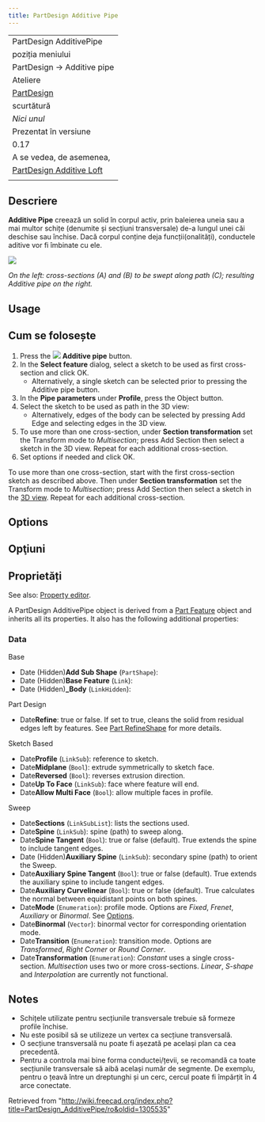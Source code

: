 ```yaml
---
title: PartDesign Additive Pipe
---
```

|  |
| --- |
| PartDesign AdditivePipe |
| poziția meniului |
| PartDesign → Additive pipe |
| Ateliere |
| [PartDesign](/PartDesign_Workbench/ro "PartDesign Workbench/ro") |
| scurtătură |
| *Nici unul* |
| Prezentat în versiune |
| 0.17 |
| A se vedea, de asemenea, |
| [PartDesign Additive Loft](/PartDesign_AdditiveLoft/ro "PartDesign AdditiveLoft/ro") |
|  |

## Descriere

**Additive Pipe** creează un solid în corpul activ, prin baleierea uneia sau a mai multor schițe (denumite și secțiuni transversale) de-a lungul unei căi deschise sau închise. Dacă corpul conține deja funcții(onalități), conductele aditive vor fi îmbinate cu ele.

![](/images/PartDesign_AdditivePipe_example.svg)

*On the left: cross-sections (A) and (B) to be swept along path (C); resulting Additive pipe on the right.*

## Usage

## Cum se folosește

1. Press the ![](/images/PartDesign_AdditivePipe.png) **Additive pipe** button.
2. In the **Select feature** dialog, select a sketch to be used as first cross-section and click OK.
   * Alternatively, a single sketch can be selected prior to pressing the Additive pipe button.
3. In the **Pipe parameters** under **Profile**, press the Object button.
4. Select the sketch to be used as path in the 3D view:
   * Alternatively, edges of the body can be selected by pressing Add Edge and selecting edges in the 3D view.
5. To use more than one cross-section, under **Section transformation** set the Transform mode to *Multisection*; press Add Section then select a sketch in the 3D view. Repeat for each additional cross-section.
6. Set options if needed and click OK.

To use more than one cross-section, start with the first cross-section sketch as described above. Then under **Section transformation** set the Transform mode to *Multisection*; press Add Section then select a sketch in the [3D view](/3D_view "3D view"). Repeat for each additional cross-section.

## Options

## Opţiuni

## Proprietăți

See also: [Property editor](/Property_editor "Property editor").

A PartDesign AdditivePipe object is derived from a [Part Feature](/Part_Feature "Part Feature") object and inherits all its properties. It also has the following additional properties:

### Data

Base

* Date (Hidden)**Add Sub Shape** (`PartShape`):
* Date (Hidden)**Base Feature** (`Link`):
* Date (Hidden)**\_Body** (`LinkHidden`):

Part Design

* Date**Refine**: true or false. If set to true, cleans the solid from residual edges left by features. See [Part RefineShape](/Part_RefineShape "Part RefineShape") for more details.

Sketch Based

* Date**Profile** (`LinkSub`): reference to sketch.
* Date**Midplane** (`Bool`): extrude symmetrically to sketch face.
* Date**Reversed** (`Bool`): reverses extrusion direction.
* Date**Up To Face** (`LinkSub`): face where feature will end.
* Date**Allow Multi Face** (`Bool`): allow multiple faces in profile.

Sweep

* Date**Sections** (`LinkSubList`): lists the sections used.
* Date**Spine** (`LinkSub`): spine (path) to sweep along.
* Date**Spine Tangent** (`Bool`): true or false (default). True extends the spine to include tangent edges.
* Date (Hidden)**Auxiliary Spine** (`LinkSub`): secondary spine (path) to orient the Sweep.
* Date**Auxiliary Spine Tangent** (`Bool`): true or false (default). True extends the auxiliary spine to include tangent edges.
* Date**Auxiliary Curvelinear** (`Bool`): true or false (default). True calculates the normal between equidistant points on both spines.
* Date**Mode** (`Enumeration`): profile mode. Options are *Fixed*, *Frenet*, *Auxiliary* or *Binormal*. See [Options](#Options).
* Date**Binormal** (`Vector`): binormal vector for corresponding orientation mode.
* Date**Transition** (`Enumeration`): transition mode. Options are *Transformed*, *Right Corner* or *Round Corner*.
* Date**Transformation** (`Enumeration`): *Constant* uses a single cross-section. *Multisection* uses two or more cross-sections. *Linear*, *S-shape* and *Interpolation* are currently not functional.

## Notes

* Schițele utilizate pentru secțiunile transversale trebuie să formeze profile închise.
* Nu este posibil să se utilizeze un vertex ca secțiune transversală.
* O secțiune transversală nu poate fi așezată pe același plan ca cea precedentă.
* Pentru a controla mai bine forma conductei/țevii, se recomandă ca toate secțiunile transversale să aibă același număr de segmente. De exemplu, pentru o țeavă între un dreptunghi și un cerc, cercul poate fi împărțit în 4 arce conectate.

Retrieved from "<http://wiki.freecad.org/index.php?title=PartDesign_AdditivePipe/ro&oldid=1305535>"